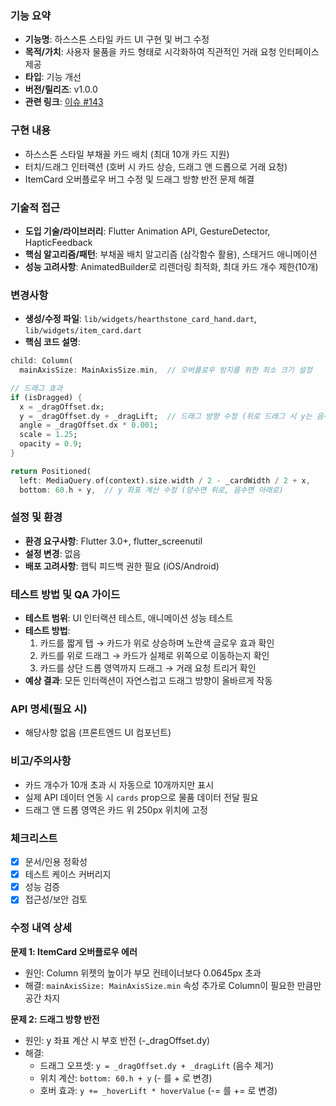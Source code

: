 ### 기능 요약
- **기능명**: 하스스톤 스타일 카드 UI 구현 및 버그 수정
- **목적/가치**: 사용자 물품을 카드 형태로 시각화하여 직관적인 거래 요청 인터페이스 제공
- **타입**: 기능 개선
- **버전/릴리즈**: v1.0.0
- **관련 링크**: [이슈 #143](https://github.com/TEAM-ROMROM/RomRom-FE/issues/143)

### 구현 내용
- 하스스톤 스타일 부채꼴 카드 배치 (최대 10개 카드 지원)
- 터치/드래그 인터랙션 (호버 시 카드 상승, 드래그 앤 드롭으로 거래 요청)
- ItemCard 오버플로우 버그 수정 및 드래그 방향 반전 문제 해결

### 기술적 접근
- **도입 기술/라이브러리**: Flutter Animation API, GestureDetector, HapticFeedback
- **핵심 알고리즘/패턴**: 부채꼴 배치 알고리즘 (삼각함수 활용), 스태거드 애니메이션
- **성능 고려사항**: AnimatedBuilder로 리렌더링 최적화, 최대 카드 개수 제한(10개)

### 변경사항
- **생성/수정 파일**: `lib/widgets/hearthstone_card_hand.dart`, `lib/widgets/item_card.dart`
- **핵심 코드 설명**:

```101:102:lib/widgets/item_card.dart
child: Column(
  mainAxisSize: MainAxisSize.min,  // 오버플로우 방지를 위한 최소 크기 설정
```

```200:207:lib/widgets/hearthstone_card_hand.dart
// 드래그 효과
if (isDragged) {
  x = _dragOffset.dx;
  y = _dragOffset.dy + _dragLift;  // 드래그 방향 수정 (위로 드래그 시 y는 음수)
  angle = _dragOffset.dx * 0.001;
  scale = 1.25;
  opacity = 0.9;
}
```

```216:218:lib/widgets/hearthstone_card_hand.dart
return Positioned(
  left: MediaQuery.of(context).size.width / 2 - _cardWidth / 2 + x,
  bottom: 60.h + y,  // y 좌표 계산 수정 (양수면 위로, 음수면 아래로)
```

### 설정 및 환경
- **환경 요구사항**: Flutter 3.0+, flutter_screenutil
- **설정 변경**: 없음
- **배포 고려사항**: 햅틱 피드백 권한 필요 (iOS/Android)

### 테스트 방법 및 QA 가이드
- **테스트 범위**: UI 인터랙션 테스트, 애니메이션 성능 테스트
- **테스트 방법**:
  1. 카드를 짧게 탭 → 카드가 위로 상승하며 노란색 글로우 효과 확인
  2. 카드를 위로 드래그 → 카드가 실제로 위쪽으로 이동하는지 확인
  3. 카드를 상단 드롭 영역까지 드래그 → 거래 요청 트리거 확인
- **예상 결과**: 모든 인터랙션이 자연스럽고 드래그 방향이 올바르게 작동

### API 명세(필요 시)
- 해당사항 없음 (프론트엔드 UI 컴포넌트)

### 비고/주의사항
- 카드 개수가 10개 초과 시 자동으로 10개까지만 표시
- 실제 API 데이터 연동 시 `cards` prop으로 물품 데이터 전달 필요
- 드래그 앤 드롭 영역은 카드 위 250px 위치에 고정

### 체크리스트
- [x] 문서/인용 정확성
- [x] 테스트 케이스 커버리지
- [x] 성능 검증
- [x] 접근성/보안 검토

### 수정 내역 상세
**문제 1: ItemCard 오버플로우 에러**
- 원인: Column 위젯의 높이가 부모 컨테이너보다 0.0645px 초과
- 해결: `mainAxisSize: MainAxisSize.min` 속성 추가로 Column이 필요한 만큼만 공간 차지

**문제 2: 드래그 방향 반전**
- 원인: y 좌표 계산 시 부호 반전 (-_dragOffset.dy)
- 해결: 
  - 드래그 오프셋: `y = _dragOffset.dy + _dragLift` (음수 제거)
  - 위치 계산: `bottom: 60.h + y` (- 를 + 로 변경)
  - 호버 효과: `y += _hoverLift * hoverValue` (-= 를 += 로 변경)